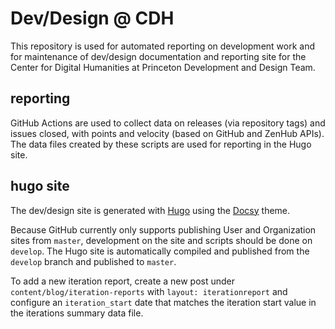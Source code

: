 # Dev/Design @ CDH

This repository is used for automated reporting on development work and for maintenance of dev/design documentation and reporting site for the Center for Digital Humanities at Princeton Development and Design Team.

## reporting

GitHub Actions are used to collect data on releases (via repository tags) and issues closed, with points and velocity (based on GitHub and ZenHub APIs). The data files created by these scripts are used for reporting in the Hugo site.

## hugo site

The dev/design site is generated with [Hugo](https://gohugo.io/) using the [Docsy](https://www.docsy.dev/) theme.

Because GitHub currently only supports publishing User and Organization sites from `master`, development on the site and scripts should be done on `develop`. The Hugo site is automatically compiled and published from the `develop` branch and published to `master`.

To add a new iteration report, create a new post under `content/blog/iteration-reports` with `layout: iterationreport` and configure an `iteration_start` date that matches the iteration start value in the iterations summary data file.





